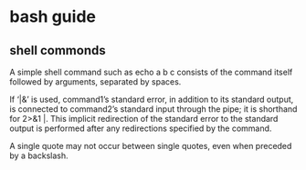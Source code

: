 # bash guide

## shell commonds

A simple shell command such as echo a b c consists of the command itself followed by arguments, separated by spaces.

If ‘|&’ is used, command1’s standard error, in addition to its standard output, is connected to command2’s standard input through the pipe; it is shorthand for 2>&1 |. This implicit redirection of the standard error to the standard output is performed after any redirections specified by the command.

A single quote may not occur between single quotes, even when preceded by a backslash.